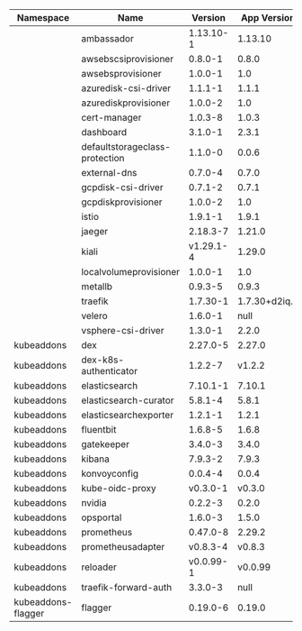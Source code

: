 |Namespace|Name|Version|App Version|Kind|
|---------|----|-------|-----------|----|
| |ambassador|1.13.10-1|1.13.10|ClusterAddon|
| |awsebscsiprovisioner|0.8.0-1|0.8.0|ClusterAddon|
| |awsebsprovisioner|1.0.0-1|1.0|ClusterAddon|
| |azuredisk-csi-driver|1.1.1-1|1.1.1|ClusterAddon|
| |azurediskprovisioner|1.0.0-2|1.0|ClusterAddon|
| |cert-manager|1.0.3-8|1.0.3|ClusterAddon|
| |dashboard|3.1.0-1|2.3.1|ClusterAddon|
| |defaultstorageclass-protection|1.1.0-0|0.0.6|ClusterAddon|
| |external-dns|0.7.0-4|0.7.0|ClusterAddon|
| |gcpdisk-csi-driver|0.7.1-2|0.7.1|ClusterAddon|
| |gcpdiskprovisioner|1.0.0-2|1.0|ClusterAddon|
| |istio|1.9.1-1|1.9.1|ClusterAddon|
| |jaeger|2.18.3-7|1.21.0|ClusterAddon|
| |kiali|v1.29.1-4|1.29.0|ClusterAddon|
| |localvolumeprovisioner|1.0.0-1|1.0|ClusterAddon|
| |metallb|0.9.3-5|0.9.3|ClusterAddon|
| |traefik|1.7.30-1|1.7.30+d2iq.0|ClusterAddon|
| |velero|1.6.0-1|null|ClusterAddon|
| |vsphere-csi-driver|1.3.0-1|2.2.0|ClusterAddon|
|kubeaddons|dex|2.27.0-5|2.27.0|Addon|
|kubeaddons|dex-k8s-authenticator|1.2.2-7|v1.2.2|Addon|
|kubeaddons|elasticsearch|7.10.1-1|7.10.1|Addon|
|kubeaddons|elasticsearch-curator|5.8.1-4|5.8.1|Addon|
|kubeaddons|elasticsearchexporter|1.2.1-1|1.2.1|Addon|
|kubeaddons|fluentbit|1.6.8-5|1.6.8|Addon|
|kubeaddons|gatekeeper|3.4.0-3|3.4.0|Addon|
|kubeaddons|kibana|7.9.3-2|7.9.3|Addon|
|kubeaddons|konvoyconfig|0.0.4-4|0.0.4|Addon|
|kubeaddons|kube-oidc-proxy|v0.3.0-1|v0.3.0|Addon|
|kubeaddons|nvidia|0.2.2-3|0.2.0|ClusterAddon|
|kubeaddons|opsportal|1.6.0-3|1.5.0|Addon|
|kubeaddons|prometheus|0.47.0-8|2.29.2|Addon|
|kubeaddons|prometheusadapter|v0.8.3-4|v0.8.3|Addon|
|kubeaddons|reloader|v0.0.99-1|v0.0.99|Addon|
|kubeaddons|traefik-forward-auth|3.3.0-3|null|Addon|
|kubeaddons-flagger|flagger|0.19.0-6|0.19.0|ClusterAddon|

